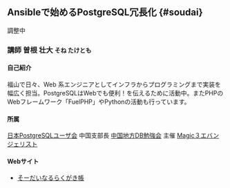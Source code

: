 ## Ansibleで始めるPostgreSQL冗長化 {#soudai}

調整中

### 講師 曽根 壮大 <small>そね たけとも</small>

[<i class="fa fa-facebook"></i>](https://www.facebook.com/soudai.sone)
[<i class="fa fa-twitter"></i>](http://twitter.com/soudai1025)
[<i class="fa fa-github"></i>](https://github.com/soudai)

#### 自己紹介

福山で日々、Web 系エンジニアとしてインフラからプログラミングまで実装を幅広く担当。PostgreSQLはWebでも便利！を伝えるために活動中。またPHPのWebフレームワーク「FuelPHP」やPythonの活動も行っています。

#### 所属

[日本PostgreSQLユーザ会](https://www.postgresql.jp/) 中国支部長
[中国地方DB勉強会](dbstudychugoku.github.io) 主催
[Magic３エバンジェリスト](http://www.magic3.org/doc/)

#### Webサイト

* [そーだいなるらくがき帳](http://soudai1025.blogspot.jp/)
